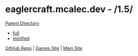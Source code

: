 # eaglercraft.mcalec.dev - /1.5/

[Parent Directory](../)

- [full](/1.5/full/)
- [minified](/1.5/minified/)

[GitHub Repo](https://github.com/mcalec-dev/eaglercraft.mcalec.dev) | [Games Site](https://games.mcalec.dev/games) | [Main Site](https://mcalec.dev/)
